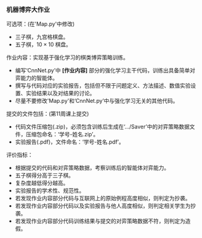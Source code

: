 ### 机器博弈大作业

可选项：(在'Map.py'中修改)
- 三子棋，九宫格棋盘。
- 五子棋，$10\times 10$ 棋盘。

作业内容：实现基于强化学习的棋类博弈策略训练。
- 编写‘CnnNet.py’中 **[作业内容]** 部分的强化学习主干代码，训练出具备简单对弈能力的智能体。
- 撰写与代码对应的实验报告，包括但不限于问题定义、方法描述、数值实验设置、实验结果以及对结果的讨论。
- 尽量不要修改'Map.py'和‘CnnNet.py’中与强化学习无关的其他代码。

提交的文件包括：(第11周课上提交)
- 代码文件压缩包(.zip)，必须包含训练后生成在‘.../Saver’中的对弈策略数据文件，压缩包命名：‘学号-姓名.zip’。
- 实验报告(.pdf)，文件命名：‘学号-姓名.pdf’。

评价指标：
- 根据提交的代码和对弈策略数据，考察训练后的智能体对弈能力。
- 五子棋得分高于三子棋。
- 复杂度越低得分越高。
- 实验报告的学术性、规范性。
- 若发现作业内容部分代码与互联网上的原始例程高度相似，则判定为抄袭。
- 若发现作业内容部分代码以及实验报告与他人高度相似，则判定相关学生为抄袭。
- 若发现作业内容部分代码训练结果与提交的对弈策略数据不符，则判定为造假。
